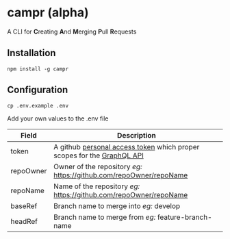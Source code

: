 # campr (alpha)

A CLI for **C**reating **A**nd **M**erging **P**ull **R**equests

## Installation

`npm install -g campr`

## Configuration


`cp .env.example .env`

Add your own values to the .env file


| Field     | Description                                                                                                                                                                                                                |
| --------- | -------------------------------------------------------------------------------------------------------------------------------------------------------------------------------------------------------------------------- |
| token     | A github [personal access token](https://help.github.com/articles/creating-a-personal-access-token-for-the-command-line/) which proper scopes for the [GraphQL API](https://developer.github.com/v4/guides/forming-calls/) |
| repoOwner | Owner of the repository *eg:* https://github.com/repoOwner/repoName                                                                                                                                                        |
| repoName  | Name of the repository *eg:* https://github.com/repoOwner/repoName                                                                                                                                                         |
| baseRef   | Branch name to merge into *eg:* develop                                                                                                                                                                                    |
| headRef   | Branch name to merge from *eg:* feature-branch-name                                                                                                                                                                        |
